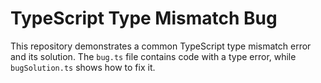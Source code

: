 # TypeScript Type Mismatch Bug

This repository demonstrates a common TypeScript type mismatch error and its solution.  The `bug.ts` file contains code with a type error, while `bugSolution.ts` shows how to fix it.